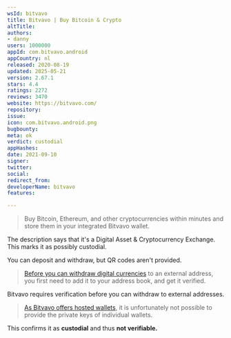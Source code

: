 ```yaml
---
wsId: bitvavo
title: Bitvavo | Buy Bitcoin & Crypto
altTitle: 
authors:
- danny
users: 1000000
appId: com.bitvavo.android
appCountry: nl
released: 2020-08-19
updated: 2025-05-21
version: 2.67.1
stars: 4.4
ratings: 2272
reviews: 3470
website: https://bitvavo.com/
repository: 
issue: 
icon: com.bitvavo.android.png
bugbounty: 
meta: ok
verdict: custodial
appHashes: 
date: 2021-09-10
signer: 
twitter: 
social: 
redirect_from: 
developerName: bitvavo
features: 

---
```


> Buy Bitcoin, Ethereum, and other cryptocurrencies within minutes and store them in your integrated Bitvavo wallet.

The description says that it's a Digital Asset & Cryptocurrency Exchange. This marks it as possibly custodial.

You can deposit and withdraw, but QR codes aren't provided.

> [Before you can withdraw digital currencies](https://support.bitvavo.com/l/en/article/vp1kqa4i31-send-to-external-wallet) to an external address, you first need to add it to your address book, and get it verified.

Bitvavo requires verification before you can withdraw to external addresses.

> [As Bitvavo offers hosted wallets](https://support.bitvavo.com/l/en/article/3csr6klkfp-private-keys-hosted-wallet), it is unfortunately not possible to provide the private keys of individual wallets. 

This confirms it as **custodial** and thus **not verifiable.**
